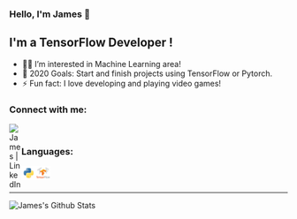### Hello, I'm James  👋

## I'm a TensorFlow Developer !

- 🤖🧠 I’m interested in Machine Learning area!
- 🎉   2020 Goals: Start and finish projects using TensorFlow or Pytorch. 
- ⚡   Fun fact: I love developing and playing video games! 

### Connect with me:

[<img align="left" alt="James | LinkedIn" width="22px" src="https://cdn.jsdelivr.net/npm/simple-icons@v3/icons/linkedin.svg" />][linkedin]

<br />

### Languages:

<img align="left" alt="Python" width="26px" src="https://raw.githubusercontent.com/github/explore/80688e429a7d4ef2fca1e82350fe8e3517d3494d/topics/python/python.png" />
<img align="left" alt="tf" width="26px" src="https://raw.githubusercontent.com/github/explore/80688e429a7d4ef2fca1e82350fe8e3517d3494d/topics/tensorflow/tensorflow.png" />


<br />
<br />

---

<img align="left" alt="James's Github Stats" src="https://github-readme-stats.vercel.app/api?username=siro257&show_icons=true&hide_border=false" />

[linkedin]: https://www.linkedin.com/in/james-hwang22/